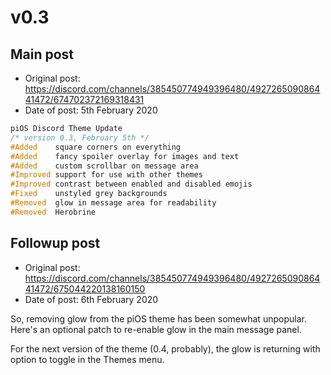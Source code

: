 # v0.3

## Main post

- Original post: https://discord.com/channels/385450774949396480/492726509086441472/674702372169318431
- Date of post: 5th February 2020

```css
piOS Discord Theme Update
/* version 0.3, February 5th */
#Added    square corners on everything
#Added    fancy spoiler overlay for images and text
#Added    custom scrollbar on message area
#Improved support for use with other themes
#Improved contrast between enabled and disabled emojis
#Fixed    unstyled grey backgrounds
#Removed  glow in message area for readability
#Removed  Herobrine
```

## Followup post

- Original post: https://discord.com/channels/385450774949396480/492726509086441472/675044220138160150
- Date of post: 6th February 2020

So, removing glow from the piOS theme has been somewhat unpopular. Here's an optional patch to re-enable glow in the main message panel.

For the next version of the theme (0.4, probably), the glow is returning with option to toggle in the Themes menu.